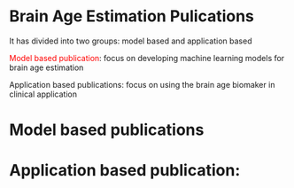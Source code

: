 # Brain Age Estimation Pulications 
It has divided into two groups: model based and application based

<span style="color:red">Model based publication</span>: focus on developing machine learning models for brain age estimation

Application based publications: focus on using the brain age biomaker in clinical application

# Model based publications

# Application based publication:


